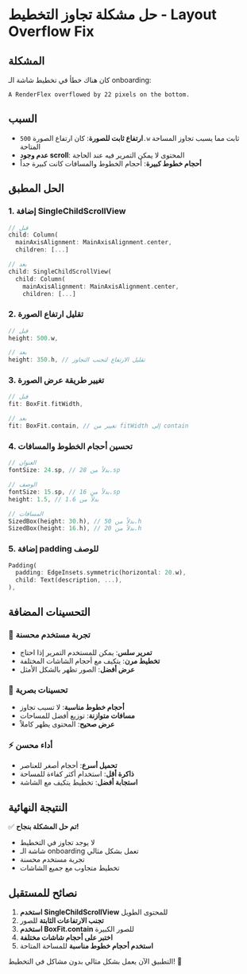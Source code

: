 # حل مشكلة تجاوز التخطيط - Layout Overflow Fix

## المشكلة
كان هناك خطأ في تخطيط شاشة الـ onboarding:
```
A RenderFlex overflowed by 22 pixels on the bottom.
```

## السبب
- **ارتفاع ثابت للصورة**: كان ارتفاع الصورة `500.w` ثابت مما يسبب تجاوز المساحة المتاحة
- **عدم وجود scroll**: المحتوى لا يمكن التمرير فيه عند الحاجة
- **أحجام خطوط كبيرة**: أحجام الخطوط والمسافات كانت كبيرة جداً

## الحل المطبق

### 1. إضافة SingleChildScrollView
```dart
// قبل
child: Column(
  mainAxisAlignment: MainAxisAlignment.center,
  children: [...]

// بعد  
child: SingleChildScrollView(
  child: Column(
    mainAxisAlignment: MainAxisAlignment.center,
    children: [...]
```

### 2. تقليل ارتفاع الصورة
```dart
// قبل
height: 500.w,

// بعد
height: 350.h, // تقليل الارتفاع لتجنب التجاوز
```

### 3. تغيير طريقة عرض الصورة
```dart
// قبل
fit: BoxFit.fitWidth,

// بعد
fit: BoxFit.contain, // تغيير من fitWidth إلى contain
```

### 4. تحسين أحجام الخطوط والمسافات
```dart
// العنوان
fontSize: 24.sp, // بدلاً من 28.sp

// الوصف  
fontSize: 15.sp, // بدلاً من 16.sp
height: 1.5, // بدلاً من 1.6

// المسافات
SizedBox(height: 30.h), // بدلاً من 50.h
SizedBox(height: 16.h), // بدلاً من 20.h
```

### 5. إضافة padding للوصف
```dart
Padding(
  padding: EdgeInsets.symmetric(horizontal: 20.w),
  child: Text(description, ...),
),
```

## التحسينات المضافة

### 📱 تجربة مستخدم محسنة
- **تمرير سلس**: يمكن للمستخدم التمرير إذا احتاج
- **تخطيط مرن**: يتكيف مع أحجام الشاشات المختلفة
- **عرض أفضل**: الصور تظهر بالشكل الأمثل

### 🎨 تحسينات بصرية
- **أحجام خطوط مناسبة**: لا تسبب تجاوز
- **مسافات متوازنة**: توزيع أفضل للمساحات
- **عرض صحيح**: المحتوى يظهر كاملاً

### ⚡ أداء محسن
- **تحميل أسرع**: أحجام أصغر للعناصر
- **ذاكرة أقل**: استخدام أكثر كفاءة للمساحة
- **استجابة أفضل**: تخطيط يتكيف مع الشاشة

## النتيجة النهائية

✅ **تم حل المشكلة بنجاح!**

- لا يوجد تجاوز في التخطيط
- شاشة الـ onboarding تعمل بشكل مثالي
- تجربة مستخدم محسنة
- تخطيط متجاوب مع جميع الشاشات

## نصائح للمستقبل

1. **استخدم SingleChildScrollView** للمحتوى الطويل
2. **تجنب الارتفاعات الثابتة** للصور
3. **استخدم BoxFit.contain** للصور الكبيرة
4. **اختبر على أحجام شاشات مختلفة**
5. **استخدم أحجام خطوط مناسبة** للمساحة المتاحة

التطبيق الآن يعمل بشكل مثالي بدون مشاكل في التخطيط! 🎉

